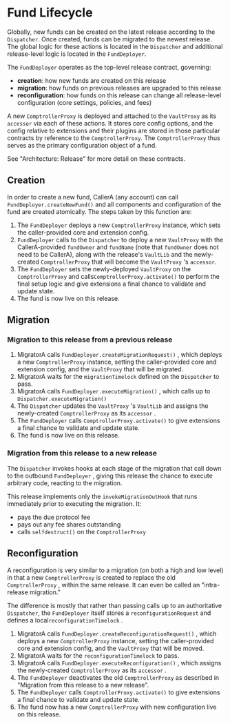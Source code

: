 # Fund Lifecycle

Globally, new funds can be created on the latest release according to the `Dispatcher`. Once created, funds can be migrated to the newest release. The global logic for these actions is located in the `Dispatcher` and additional release-level logic is located in the `FundDeployer`.

The `FundDeployer` operates as the top-level release contract, governing:

* **creation**: how new funds are created on this release
* **migration**: how funds on previous releases are upgraded to this release
* **reconfiguration**: how funds on this release can change all release-level configuration (core settings, policies, and fees)

A new `ComptrollerProxy` is deployed and attached to the `VaultProxy` as its `accessor` via each of these actions. It stores core config options, and the config relative to extensions and their plugins are stored in those particular contracts by reference to the `ComptrollerProxy`. The `ComptrollerProxy` thus serves as the primary configuration object of a fund.

See "Architecture: Release" for more detail on these contracts.

## Creation

In order to create a new fund, CallerA (any account) can call `FundDeployer.createNewFund()` and all components and configuration of the fund are created atomically. The steps taken by this function are:

1. The `FundDeployer` deploys a new `ComptrollerProxy` instance, which sets the caller-provided core and extension config.
2. `FundDeployer` calls to the `Dispatcher` to deploy a new `VaultProxy` with the CallerA-provided `fundOwner` and `fundName` (note that `fundOwner` does not need to be CallerA), along with the release's `VaultLib` and the newly-created `ComptrollerProxy` that will become the `VaultProxy` 's `accessor`.
3. The `FundDeployer` sets the newly-deployed `VaultProxy` on the `ComptrollerProxy` and calls`ComptrollerProxy.activate()` to perform the final setup logic and give extensions a final chance to validate and update state.
4. The fund is now live on this release.

## Migration

### **Migration to this release from a previous release**

1. &#x20;MigratorA calls `FundDeployer.createMigrationRequest()` , which deploys a new `ComptrollerProxy` instance, setting the caller-provided core and extension config, and the `VaultProxy` that will be migrated.
2. MigratorA waits for the `migrationTimelock` defined on the `Dispatcher` to pass.
3. MigratorA calls `FundDeployer.executeMigration()` , which calls up to `Dispatcher.executeMigration()`
4. The `Dispatcher` updates the `VaultProxy` 's `VaultLib` and assigns the newly-created `ComptrollerProxy` as its `accessor` .
5. The `FundDeployer` calls `ComptrollerProxy.activate()` to give extensions a final chance to validate and update state.
6. The fund is now live on this release.

### Migration from this release to a new release

The `Dispatcher` invokes hooks at each stage of the migration that call down to the outbound `FundDeployer` , giving this release the chance to execute arbitrary code, reacting to the migration.

This release implements only the `invokeMigrationOutHook` that runs immediately prior to executing the migration. It:

* pays the due protocol fee
* pays out any fee shares outstanding
* calls `selfdestruct()` on the `ComptrollerProxy`&#x20;

## Reconfiguration

A reconfiguration is very similar to a migration (on both a high and low level) in that a new `ComptrollerProxy` is created to replace the old `ComptrollerProxy` , within the same release. It can even be called an "intra-release migration."

The difference is mostly that rather than passing calls up to an authoritative `Dispatcher`, the `FundDeployer` itself stores a `reconfigurationRequest` and defines a local`reconfigurationTimelock` .

1. &#x20;MigratorA calls `FundDeployer.createReconfigurationRequest()` , which deploys a new `ComptrollerProxy` instance, setting the caller-provided core and extension config, and the `VaultProxy` that will be moved.
2. MigratorA waits for the `reconfigurationTimelock` to pass.
3. MigratorA calls `FundDeployer.executeReconfiguration()` , which assigns the newly-created `ComptrollerProxy` as its `accessor` .
4. The `FundDeployer` deactivates the old `ComptrollerProxy` as described in "Migration from this release to a new release".
5. The `FundDeployer` calls `ComptrollerProxy.activate()` to give extensions a final chance to validate and update state.
6. The fund now has a new `ComptrollerProxy` with new configuration live on this release.





